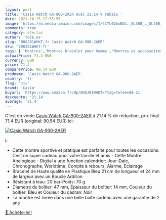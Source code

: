```yaml
---
layout: post
title: 'Casio Watch GA-900-2AER avec 21.14 % rabais '
date: 2021-10-25 17:55:55
image: 'https://m.media-amazon.com/images/I/51YL02bvBDL._SL500_._SL400_.jpg'
comments: true
category: ofertas
author: 'tole.es'
slug: 'B08J81WHKT-fr Casio Watch GA-900-2AER'
sku: 'B08J81WHKT-fr'
tags: [ 'Montres','Montres bracelet pour homme','Montres et accessoires','Montres homme','casio', ]
actualPrice: 71.4 EUR
currency: EUR
price: 71.4
comparePrice: 90.54 EUR
prodname: 'Casio Watch GA-900-2AER'
country: 'fr'
flag: '🇫🇷'
brand: 'Casio'
buyurl: 'https://www.amazon.fr/dp/B08J81WHKT/?tag=tolees0d-21'
descuento: '21.14'
average: '71.4'
---
```


C'est en vente [Casio Watch GA-900-2AER](https://www.amazon.fr/dp/B08J81WHKT/?tag=tolees0d-21)  à  21.14 % de réduction, prix final  71.4 EUR (original: 90.54 EUR) ici:

[![Casio Watch GA-900-2AER](https://m.media-amazon.com/images/I/51YL02bvBDL._SL500_._SL400_.jpg)](https://www.amazon.fr/dp/B08J81WHKT/?tag=tolees0d-21)

ℹ️:

- Cette montre sportive et pratique est parfaite pour toutes les occasions. Cest un super cadeau pour votre famille et amis - Cette Montre Analogique - Digital a une function calendrier: Jour-Date, Chronographe, Worldtime, Compte à rebours, Alarme, Eclairage
- Bracelet de Haute qualité en Plastique Bleu 21 cm de longueur et 24 mm de largeur avec un Boucle Ardillon
- Résistant à leau: 20 bar-Poids: 70 g
- Diamètre du boîtier: 47 mm, Épaisseur du boîtier: 14 mm, Couleur du boîtier: Bleu et Couleur du cadran: Noir
- La montre est livrée dans une belle boîte cadeau avec une garantie de 2 ans

[🛒 Achète-le!!](https://www.amazon.fr/dp/B08J81WHKT/?tag=tolees0d-21)

